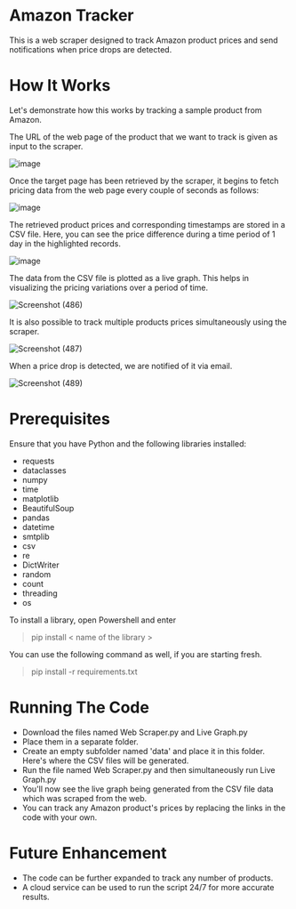 # Amazon Tracker
This is a web scraper designed to track Amazon product prices and send notifications when price drops are detected.

# How It Works
Let's demonstrate how this works by tracking a sample product from Amazon.

The URL of the web page of the product that we want to track is given as input to the scraper. 

![image](https://user-images.githubusercontent.com/61287560/190400932-3b3ece0a-0a64-498e-8a5a-cf2048d3746b.png)
 
Once the target page has been retrieved by the scraper, it begins to fetch pricing data from the web page every couple of seconds as follows:

![image](https://user-images.githubusercontent.com/61287560/190401069-193fc6ac-4ae1-49fd-b37c-83a9cf05cf35.png)

The retrieved product prices and corresponding timestamps are stored in a CSV file. Here, you can see the price difference during a time period of 1 day in the highlighted records.

![image](https://user-images.githubusercontent.com/61287560/190401786-c38424c7-4365-43d5-8365-d86c9723c6d5.png)

The data from the CSV file is plotted as a live graph. This helps in visualizing the pricing variations over a period of time.

![Screenshot (486)](https://user-images.githubusercontent.com/61287560/190405066-74784c4f-da32-475d-89f5-89235b47ae07.png)

It is also possible to track multiple products prices simultaneously using the scraper.

![Screenshot (487)](https://user-images.githubusercontent.com/61287560/190409463-1b96392b-c29e-494c-ac41-35a9508af5f6.png)

When a price drop is detected, we are notified of it via email.

![Screenshot (489)](https://user-images.githubusercontent.com/61287560/190417012-9cc78013-f069-4917-94c6-1030a1ba0362.png)

# Prerequisites

Ensure that you have Python and the following libraries installed:

* requests
* dataclasses
* numpy
* time
* matplotlib
* BeautifulSoup
* pandas
* datetime
* smtplib
* csv
* re
* DictWriter
* random
* count
* threading
* os

To install a library, open Powershell and enter
> pip install < name of the library >

You can use the following command as well, if you are starting fresh.
> pip install -r requirements.txt

# Running The Code

* Download the files named Web Scraper.py and Live Graph.py 
* Place them in a separate folder.
* Create an empty subfolder named 'data' and place it in this folder. Here's where the CSV files will be generated.
* Run the file named Web Scraper.py and then simultaneously run Live Graph.py
* You'll now see the live graph being generated from the CSV file data which was scraped from the web.
* You can track any Amazon product's prices by replacing the links in the code with your own.

# Future Enhancement

* The code can be further expanded to track any number of products.
* A cloud service can be used to run the script 24/7 for more accurate results.



